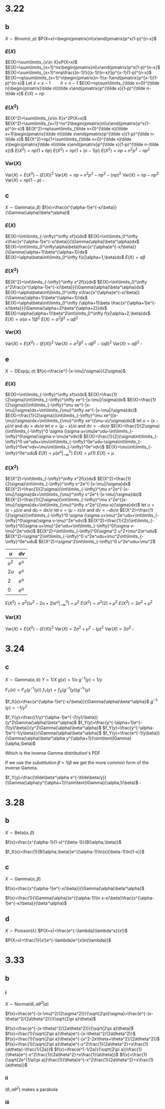 # 3.22

## b

$X\sim\text{Binom}(r,p)$
$P(X=x)=\begin{pmatrix}n\\x\end{pmatrix}p^x(1-p)^{n-x}$

### $E(X)$

$E(X)=\sum\limits_{x\in X}xP(X=x)$
$E(X)=\sum\limits_{x=1}^nx\begin{pmatrix}n\\x\end{pmatrix}p^x(1-p)^{n-x}$
$E(X)=\sum\limits_{x=1}^nnp\frac{(n-1)!}{(x-1)!(n-x)!}p^{x-1}(1-p)^{n-x}$
$E(X)=np\sum\limits_{x=1}^n\begin{pmatrix}n-1\\x-1\end{pmatrix}p^{x-1}(1-p)^{n-x}$
Let $\tilde x=x-1\qquad\tilde n=n-1$
$E(X)=np\sum\limits_{\tilde x=0}^{\tilde n}\begin{pmatrix}\tilde n\\\tilde x\end{pmatrix}p^{\tilde x}(1-p)^{\tilde n-\tilde x}$
$E(X)=np$

### $E(X^2)$

$E(X^2)=\sum\limits_{x\in X}x^2P(X=x)$
$E(X^2)=\sum\limits_{x=1}^nx^2\begin{pmatrix}n\\x\end{pmatrix}p^x(1-p)^{n-x}$
$E(X^2)=np\sum\limits_{\tilde x=0}^{\tilde n}(\tilde x+1)\begin{pmatrix}\tilde n\\\tilde x\end{pmatrix}p^{\tilde x}(1-p)^{\tilde n-\tilde x}$
$E(X^2)=np(1+\sum\limits_{\tilde x=0}^{\tilde n}\tilde x\begin{pmatrix}\tilde n\\\tilde x\end{pmatrix}p^{\tilde x}(1-p)^{\tilde n-\tilde x})$
$E(X^2)=np(1+\tilde np)$
$E(X^2)=np(1+(n-1)p)$
$E(X^2)=np+n^2p^2-np^2$

### $\text{Var}(X)$

$\text{Var}(X)=E(X^2)-(E(X))^2$
$\text{Var}(X)=np+n^2p^2-np^2-(np)^2$
$\text{Var}(X)=np-np^2$
$\text{Var}(X)=np(1-p)$
$\square$

## c

$X\sim\text{Gamma}(\alpha,\beta)$
$f(x)=\frac{x^{\alpha-1}e^{-x/\beta}}{\Gamma(\alpha)\beta^\alpha}$

### $E(X)$

$E(X)=\int\limits_{-\infty}^\infty xf(x)dx$
$E(X)=\int\limits_0^\infty x\frac{x^{\alpha-1}e^{-x/\beta}}{\Gamma(\alpha)\beta^\alpha}dx$
$E(X)=\int\limits_0^\infty\alpha\beta\frac{x^{\alpha}e^{-x/\beta}}{\Gamma(\alpha+1)\beta^{\alpha+1}}dx$
$E(X)=\alpha\beta\int\limits_0^\infty f(x|\alpha+1,\beta)dx$
$E(X)=\alpha\beta$

### $E(X^2)$

$E(X^2)=\int\limits_{-\infty}^\infty x^2f(x)dx$
$E(X)=\int\limits_0^\infty x^2\frac{x^{\alpha-1}e^{-x/\beta}}{\Gamma(\alpha)\beta^\alpha}dx$
$E(X)=\alpha\beta\int\limits_0^\infty x\frac{x^{\alpha}e^{-x/\beta}}{\Gamma(\alpha+1)\beta^{\alpha+1}}dx$
$E(X)=\alpha\beta\int\limits_0^\infty (\alpha+1)\beta \frac{x^{\alpha+1}e^{-x/\beta}}{\Gamma(\alpha+2)\beta^{\alpha+2}}dx$
$E(X)=\alpha(\alpha+1)\beta^2\int\limits_0^\infty f(x|\alpha+2,\beta)dx$
$E(X)=\alpha(\alpha+1)\beta^2$
$E(X)=\alpha^2\beta^2+\alpha\beta^2$

### $\text{Var}(X)$

$\text{Var}(X)=E(X^2)-(E(X))^2$
$\text{Var}(X)=\alpha^2\beta^2+\alpha\beta^2-(\alpha\beta)^2$
$\text{Var}(X)=\alpha\beta^2$
$\square$

## e

$X\sim\text{DExp}(\mu,\sigma)$
$f(x)=\frac{e^{-|x-\mu|/\sigma}}{2\sigma}$

### $E(X)$

$E(X)=\int\limits_{-\infty}^\infty xf(x)dx$
$E(X)=\frac{1}{2\sigma}\int\limits_{-\infty}^\infty xe^{-|x-\mu|/\sigma}dx$
$E(X)=\frac{1}{2\sigma}(\int\limits_{-\infty}^\mu xe^{-|x-\mu|/\sigma}dx+\int\limits_{\mu}^\infty xe^{-|x-\mu|/\sigma}dx)$
$E(X)=\frac{1}{2\sigma}(\int\limits_{-\infty}^\mu xe^{(x-\mu)/\sigma}dx+\int\limits_{\mu}^\infty xe^{(\mu-x)/\sigma}dx)$
let $u=(x-\mu)/\sigma$ and $du=dx/\sigma$
let $v=(\mu-x)/\sigma$ and $dv=-dx/\sigma$
$E(X)=\frac{1}{2\sigma}(\int\limits_{-\infty}^0 \sigma (\sigma u+\mu)e^udu-\int\limits_{-\infty}^0\sigma(\sigma v-\mu)e^vdv)$
$E(X)=\frac{1}{2}(\sigma\int\limits_{-\infty}^0 ue^udu+\mu\int\limits_{-\infty}^0e^udu-\sigma\int\limits_{-\infty}^0ve^vdv+\mu\int\limits_{-\infty}^0e^vdv)$
$E(X)=\mu\int\limits_{-\infty}^0e^udu$
$E(X)=\mu\bigg(e^u\bigg|_{-\infty}^0\bigg)$
$E(X)=\mu(1)$
$E(X)=\mu$

### $E(X^2)$

$E(X^2)=\int\limits_{-\infty}^\infty x^2f(x)dx$
$E(X^2)=\frac{1}{2\sigma}\int\limits_{-\infty}^\infty x^2e^{-|x-\mu|/\sigma}dx$
$E(X^2)=\frac{1}{2\sigma}(\int\limits_{-\infty}^\mu x^2e^{-|x-\mu|/\sigma}dx+\int\limits_{\mu}^\infty x^2e^{-|x-\mu|/\sigma}dx)$
$E(X^2)=\frac{1}{2\sigma}(\int\limits_{-\infty}^\mu x^2e^{(x-\mu)/\sigma}dx+\int\limits_{\mu}^\infty x^2e^{(\mu-x)/\sigma}dx)$
let $u=(x-\mu)/\sigma$ and $du=dx/\sigma$
let $v=(\mu-x)/\sigma$ and $dv=-dx/\sigma$
$E(X^2)=\frac{1}{2\sigma}(\int\limits_{-\infty}^0 \sigma (\sigma u+\mu)^2e^udu+\int\limits_{-\infty}^0\sigma(\sigma v-\mu)^2e^vdv)$
$E(X^2)=\frac{1}{2}(\int\limits_{-\infty}^0(\sigma u+\mu)^2e^udu+\int\limits_{-\infty}^0(\sigma v-\mu)^2e^vdv)$
$E(X^2)=\int\limits_{-\infty}^0(\sigma^2 u^2+\mu^2)e^udu$
$E(X^2)=\sigma^2\int\limits_{-\infty}^0 u^2e^udu+\mu^2\int\limits_{-\infty}^0e^udu$
$E(X^2)=\sigma^2\int\limits_{-\infty}^0 u^2e^udu+\mu^2$

| $u$   | $dv$  |
| ----- | ----- |
| $u^2$ | $e^u$ |
| $2u$  | $e^u$ |
| $2$   | $e^u$ |
| $0$   | $e^u$ |

$E(X^2)=\sigma^2\bigg((u^2-2u+2)e^u\bigg|_{-\infty}^0\bigg)+\mu^2$
$E(X^2)=\sigma^2(2)+\mu^2$
$E(X^2)=2\sigma^2+\mu^2$

### $\text{Var}(X)$

$\text{Var}(X)=E(X^2)-(E(X))^2$
$\text{Var}(X)=2\sigma^2+\mu^2-(\mu)^2$
$\text{Var}(X)=2\sigma^2$
$\square$

# 3.24

## c

$X\sim\text{Gamma}(a,b)$
$Y=1/X$
$g(x)=1/x$
$g^{-1}(y)=1/y$

$F_Y(x)=F_X(y^{-1}(y))$
$f_Y(y)=f_X(g^{-1}(y)){g^{-1}}'(y)$

$f_X(x)=\frac{x^{\alpha-1}e^{-x/\beta}}{\Gamma(\alpha)\beta^\alpha}$
${g^{-1}}'(y)=-1/y^2$

$f_Y(y)=\frac{(1/y)^{\alpha-1}e^{-(1/y)/\beta}}{y^2\Gamma(\alpha)\beta^\alpha}$
$f_Y(y)=\frac{y^{-\alpha+1}e^{-(1/y)/\beta}}{y^2\Gamma(\alpha)\beta^\alpha}$
$f_Y(y)=\frac{y^{-\alpha-1}e^{-1/y\beta}}{\Gamma(\alpha)\beta^\alpha}$
$f_Y(y)=\frac{e^{-1/y\beta}}{\Gamma(\alpha)\beta^\alpha y^{\alpha+1}}\sim\text{IGamma}(\alpha,\beta)$

Which is the inverse Gamma distribution's PDF

If we use the substitution $\tilde\beta=1/\beta$ we get the more common form of the inverse Gamma.

$f_Y(y)=\frac{\tilde\beta^\alpha e^{-\tilde\beta/y}}{\Gamma(\alpha)y^{\alpha+1}}\sim\text{IGamma}(\alpha,1/\beta)$
$\square$

# 3.28

## b

$X\sim\text{Beta}(\alpha,\beta)$

$f(x)=\frac{x^{\alpha-1}(1-x)^{\beta-1}}{B(\alpha,\beta)}$

$f_X(x)=\frac{1}{B(\alpha,\beta)}e^{(\alpha-1)\ln(x)(\beta-1)\ln(1-x)}$

## c

$X\sim\text{Gamma}(\alpha,\beta)$

$f(x)=\frac{x^{\alpha-1}e^{-x/\beta}}{\Gamma(\alpha)\beta^\alpha}$

$f(x)=\frac{1}{\Gamma(\alpha)}e^{(\alpha-1)\ln x-x/\beta}\frac{x^{\alpha-1}e^{-x/\beta}}{\beta^\alpha}$

## d

$X\sim\text{Poisson}(\lambda)$
$P(X=x)=\frac{e^{-\lambda}\lambda^x}{x!}$

$P(X=x)=\frac{1}{x!}e^{-\lambda}e^{x\ln(\lambda)}$

# 3.33

## b

### i

$X\sim\text{Normal}(\theta,a\theta^2|a)$

$f(x)=\frac{e^{-(x-\mu)^2/(2\sigma^2)}}{\sqrt{2\pi}\sigma}=\frac{e^{-(x-\theta)^2/(2a\theta^2)}}{\sqrt{2\pi a}\theta}$

$f(x)=\frac{e^{-(x-\theta)^2/(2a\theta^2)}}{\sqrt{2\pi a}\theta}$
$f(x)=\frac{1}{\sqrt{2\pi a}\theta}e^{-(x-\theta)^2/(2a\theta^2)}$
$f(x)=\frac{1}{\sqrt{2\pi a}\theta}e^{-(x^2-2x\theta+\theta^2)/(2a\theta^2)}$
$f(x)=\frac{1}{\sqrt{2\pi a}\theta}e^{-x^2\frac{1}{2a\theta^2}+x\frac{1}{a\theta}-\frac{1}{2a}}$
$f(x)=\frac{e^{-1/2a}}{\sqrt{2\pi a}}\frac{1}{\theta}e^{-x^2\frac{1}{2a\theta^2}+x\frac{1}{a\theta}}$
$f(x)=\frac{1}{\sqrt{2e^{1/a}\pi a}}\frac{1}{\theta}e^{-x^2\frac{1}{2a\theta^2}+x\frac{1}{a\theta}}$

### ii

$(\theta,a\theta^2)$ makes a parabola

### iii


